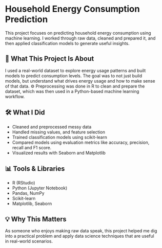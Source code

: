 # Household Energy Consumption Prediction

This project focuses on predicting household energy consumption using machine learning. I worked through raw data, cleaned and prepared it, and then applied classification models to generate useful insights.

## 📌 What This Project Is About
I used a real-world dataset to explore energy usage patterns and built models to predict consumption levels. The goal was to not just build models, but understand what drives energy usage and how to make sense of that data.
⚙️ Preprocessing was done in R to clean and prepare the dataset, which was then used in a Python-based machine learning workflow.

## 🛠️ What I Did
- Cleaned and preprocessed messy data
- Handled missing values, and feature selection
- Trained classification models using scikit-learn
- Compared models using evaluation metrics like accuracy, precision, recall and F1 score.
- Visualized results with Seaborn and Matplotlib

## 📊 Tools & Libraries
- R (RStudio)
- Python (Jupyter Notebook)
- Pandas, NumPy
- Scikit-learn
- Matplotlib, Seaborn


## 💡 Why This Matters
As someone who enjoys making raw data speak, this project helped me dig into a practical problem and apply data science techniques that are useful in real-world scenarios.
